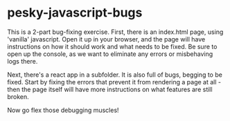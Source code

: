 # pesky-javascript-bugs

This is a 2-part bug-fixing exercise. First, there is an index.html page, using 'vanilla' javascript. Open it up in your browser, and the page will have instructions on how it should work and what needs to be fixed. Be sure to open up the console, as we want to eliminate any errors or misbehaving logs there.

Next, there's a react app in a subfolder. It is also full of bugs, begging to be fixed. Start by fixing the errors that prevent it from rendering a page at all - then the page itself will have more instructions on what features are still broken.

Now go flex those debugging muscles!
